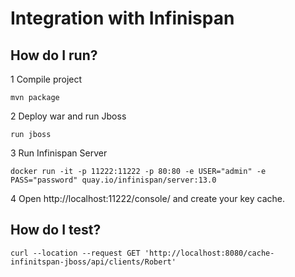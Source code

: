 # Integration with Infinispan 

## How do I run?

1 Compile project

```mvn package```

2 Deploy war and run Jboss

```run jboss```

3 Run Infinispan  Server

```docker run -it -p 11222:11222 -p 80:80 -e USER="admin" -e PASS="password" quay.io/infinispan/server:13.0```

4 Open http://localhost:11222/console/ and create your key cache.


## How do I test?

```curl --location --request GET 'http://localhost:8080/cache-infinitspan-jboss/api/clients/Robert'```
